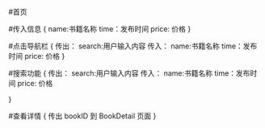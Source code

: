 #首页


#传入信息
{
    name:书籍名称
    time：发布时间
    price: 价格
}

#点击导航栏
{
    传出：
    search:用户输入内容
    传入：
    name:书籍名称
    time：发布时间
    price: 价格 
}

#搜索功能
{
    传出：
    search:用户输入内容
    传入：
    name:书籍名称
    time：发布时间
    price: 价格
    
}

#查看详情
{
    传出
    bookID 到 BookDetail 页面
}